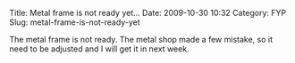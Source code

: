 Title: Metal frame is not ready yet...
Date: 2009-10-30 10:32
Category: FYP
Slug: metal-frame-is-not-ready-yet

The metal frame is not ready. The metal shop made a few mistake, so it
need to be adjusted and I will get it in next week.
